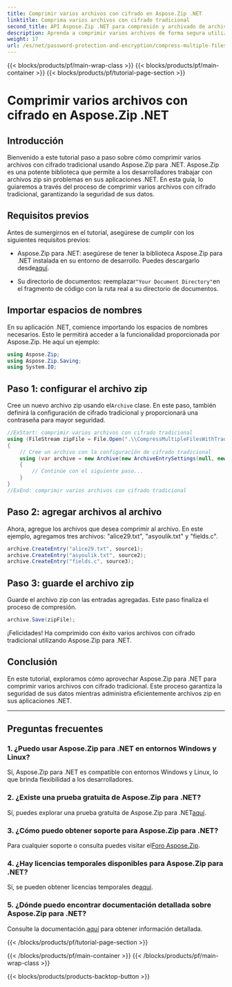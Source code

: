 ```yaml
---
title: Comprimir varios archivos con cifrado en Aspose.Zip .NET
linktitle: Comprima varios archivos con cifrado tradicional
second_title: API Aspose.Zip .NET para compresión y archivado de archivos
description: Aprenda a comprimir varios archivos de forma segura utilizando el cifrado tradicional en Aspose.Zip para .NET. Mejore la protección de datos en sus aplicaciones .NET.
weight: 17
url: /es/net/password-protection-and-encryption/compress-multiple-files-traditional-encryption/
---
```


{{< blocks/products/pf/main-wrap-class >}}
{{< blocks/products/pf/main-container >}}
{{< blocks/products/pf/tutorial-page-section >}}

# Comprimir varios archivos con cifrado en Aspose.Zip .NET


## Introducción

Bienvenido a este tutorial paso a paso sobre cómo comprimir varios archivos con cifrado tradicional usando Aspose.Zip para .NET. Aspose.Zip es una potente biblioteca que permite a los desarrolladores trabajar con archivos zip sin problemas en sus aplicaciones .NET. En esta guía, lo guiaremos a través del proceso de comprimir varios archivos con cifrado tradicional, garantizando la seguridad de sus datos.

## Requisitos previos

Antes de sumergirnos en el tutorial, asegúrese de cumplir con los siguientes requisitos previos:

-  Aspose.Zip para .NET: asegúrese de tener la biblioteca Aspose.Zip para .NET instalada en su entorno de desarrollo. Puedes descargarlo desde[aquí](https://releases.aspose.com/zip/net/).

-  Su directorio de documentos: reemplazar`"Your Document Directory"`en el fragmento de código con la ruta real a su directorio de documentos.

## Importar espacios de nombres

En su aplicación .NET, comience importando los espacios de nombres necesarios. Esto le permitirá acceder a la funcionalidad proporcionada por Aspose.Zip. He aquí un ejemplo:

```csharp
using Aspose.Zip;
using Aspose.Zip.Saving;
using System.IO;
```

## Paso 1: configurar el archivo zip

 Cree un nuevo archivo zip usando el`Archive` clase. En este paso, también definirá la configuración de cifrado tradicional y proporcionará una contraseña para mayor seguridad.

```csharp
//ExStart: comprimir varios archivos con cifrado tradicional
using (FileStream zipFile = File.Open(".\\CompressMultipleFilesWithTraditionalEncryption_out.zip", FileMode.Create))
{
    // Cree un archivo con la configuración de cifrado tradicional
    using (var archive = new Archive(new ArchiveEntrySettings(null, new TraditionalEncryptionSettings("p@s$"))))
    {
        // Continúe con el siguiente paso...
    }
}
//ExEnd: comprimir varios archivos con cifrado tradicional
```

## Paso 2: agregar archivos al archivo

Ahora, agregue los archivos que desea comprimir al archivo. En este ejemplo, agregamos tres archivos: "alice29.txt", "asyoulik.txt" y "fields.c".

```csharp
archive.CreateEntry("alice29.txt", source1);
archive.CreateEntry("asyoulik.txt", source2);
archive.CreateEntry("fields.c", source3);
```

## Paso 3: guarde el archivo zip

Guarde el archivo zip con las entradas agregadas. Este paso finaliza el proceso de compresión.

```csharp
archive.Save(zipFile);
```

¡Felicidades! Ha comprimido con éxito varios archivos con cifrado tradicional utilizando Aspose.Zip para .NET.

## Conclusión

En este tutorial, exploramos cómo aprovechar Aspose.Zip para .NET para comprimir varios archivos con cifrado tradicional. Este proceso garantiza la seguridad de sus datos mientras administra eficientemente archivos zip en sus aplicaciones .NET.

---

## Preguntas frecuentes

### 1. ¿Puedo usar Aspose.Zip para .NET en entornos Windows y Linux?

Sí, Aspose.Zip para .NET es compatible con entornos Windows y Linux, lo que brinda flexibilidad a los desarrolladores.

### 2. ¿Existe una prueba gratuita de Aspose.Zip para .NET?

 Sí, puedes explorar una prueba gratuita de Aspose.Zip para .NET[aquí](https://releases.aspose.com/).

### 3. ¿Cómo puedo obtener soporte para Aspose.Zip para .NET?

 Para cualquier soporte o consulta puedes visitar el[Foro Aspose.Zip](https://forum.aspose.com/c/zip/37).

### 4. ¿Hay licencias temporales disponibles para Aspose.Zip para .NET?

 Sí, se pueden obtener licencias temporales de[aquí](https://purchase.aspose.com/temporary-license/).

### 5. ¿Dónde puedo encontrar documentación detallada sobre Aspose.Zip para .NET?

Consulte la documentación.[aquí](https://reference.aspose.com/zip/net/) para obtener información detallada.

{{< /blocks/products/pf/tutorial-page-section >}}

{{< /blocks/products/pf/main-container >}}
{{< /blocks/products/pf/main-wrap-class >}}

{{< blocks/products/products-backtop-button >}}
